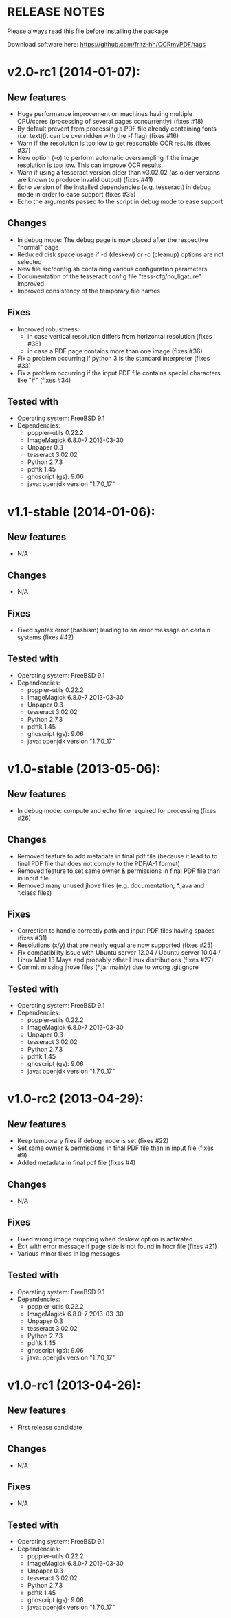 RELEASE NOTES
=============

Please always read this file before installing the package

Download software here: https://github.com/fritz-hh/OCRmyPDF/tags

v2.0-rc1 (2014-01-07):
====

New features
------------

- Huge performance improvement on machines having multiple CPU/cores (processing of several pages concurrently) (fixes #18)
- By default prevent from processing a PDF file already containing fonts (i.e. text)(it can be overridden with the -f flag) (fixes #16)
- Warn if the resolution is too low to get reasonable OCR results (fixes #37)
- New option (-o) to perform automatic oversampling if the image resolution is too low. This can improve OCR results.
- Warn if using a tesseract version older than v3.02.02 (as older versions are known to produce invalid output) (fixes #41)
- Echo version of the installed dependencies (e.g. tesseract) in debug mode in order to ease support (fixes #35)
- Echo the arguments passed to the script in debug mode to ease support

Changes
-------

- In debug mode: The debug page is now placed after the respective "normal" page
- Reduced disk space usage if -d (deskew) or -c (cleanup) options are not selected
- New file src/config.sh containing various configuration parameters
- Documentation of the tesseract config file "tess-cfg/no_ligature" improved 
- Improved consistency of the temporary file names

Fixes
-----

- Improved robustness:
   - in case vertical resolution differs from horizontal resolution (fixes #38)
   - in case a PDF page contains more than one image (fixes #36)
- Fix a problem occurring if python 3 is the standard interpreter (fixes #33)
- Fix a problem occurring if the input PDF file contains special characters like "#" (fixes #34)

Tested with
-----------

- Operating system: FreeBSD 9.1
- Dependencies:
   - poppler-utils 0.22.2
   - ImageMagick 6.8.0-7 2013-03-30
   - Unpaper 0.3
   - tesseract 3.02.02
   - Python 2.7.3
   - pdftk 1.45
   - ghoscript (gs): 9.06
   - java: openjdk version "1.7.0_17"

v1.1-stable (2014-01-06):
====

New features
------------

- N/A

Changes
-------

- N/A

Fixes
-----

- Fixed syntax error (bashism) leading to an error message on certain systems (fixes #42)

Tested with
-----------

- Operating system: FreeBSD 9.1
- Dependencies:
   - poppler-utils 0.22.2
   - ImageMagick 6.8.0-7 2013-03-30
   - Unpaper 0.3
   - tesseract 3.02.02
   - Python 2.7.3
   - pdftk 1.45
   - ghoscript (gs): 9.06
   - java: openjdk version "1.7.0_17"

v1.0-stable (2013-05-06):
====

New features
------------

- In debug mode: compute and echo time required for processing (fixes #26)

Changes
-------

- Removed feature to add metadata in final pdf file (because it lead to to final PDF file that does not comply to the PDF/A-1 format)
- Removed feature to set same owner & permissions in final PDF file than in input file
- Removed many unused jhove files (e.g. documentation, *.java and *.class files)

Fixes
-----

- Correction to handle correctly path and input PDF files having spaces (fixes #31)
- Resolutions (x/y) that are nearly equal are now supported (fixes #25)
- Fix compatibility issue with Ubuntu server 12.04 / Ubuntu server 10.04 / Linux Mint 13 Maya and probably other Linux distributions (fixes #27)
- Commit missing jhove files (*.jar mainly) due to wrong .gitignore

Tested with
-----------

- Operating system: FreeBSD 9.1
- Dependencies:
   - poppler-utils 0.22.2
   - ImageMagick 6.8.0-7 2013-03-30
   - Unpaper 0.3
   - tesseract 3.02.02
   - Python 2.7.3
   - pdftk 1.45
   - ghoscript (gs): 9.06
   - java: openjdk version "1.7.0_17"

v1.0-rc2 (2013-04-29):
====

New features
------------

- Keep temporary files if debug mode is set (fixes #22)
- Set same owner & permissions in final PDF file than in input file (fixes #9)
- Added metadata in final pdf file (fixes #4)

Changes
-------

- N/A

Fixes
-----

- Fixed wrong image cropping when deskew option is activated
- Exit with error message if page size is not found in hocr file (fixes #21)
- Various minor fixes in log messages

Tested with
-----------

- Operating system: FreeBSD 9.1
- Dependencies:
   - poppler-utils 0.22.2
   - ImageMagick 6.8.0-7 2013-03-30
   - Unpaper 0.3
   - tesseract 3.02.02
   - Python 2.7.3
   - pdftk 1.45
   - ghoscript (gs): 9.06
   - java: openjdk version "1.7.0_17"

v1.0-rc1 (2013-04-26):
====

New features
------------

- First release candidate

Changes
-------

- N/A

Fixes
-----

- N/A

Tested with
-----------

- Operating system: FreeBSD 9.1
- Dependencies:
   - poppler-utils 0.22.2
   - ImageMagick 6.8.0-7 2013-03-30
   - Unpaper 0.3
   - tesseract 3.02.02
   - Python 2.7.3
   - pdftk 1.45
   - ghoscript (gs): 9.06
   - java: openjdk version "1.7.0_17"

